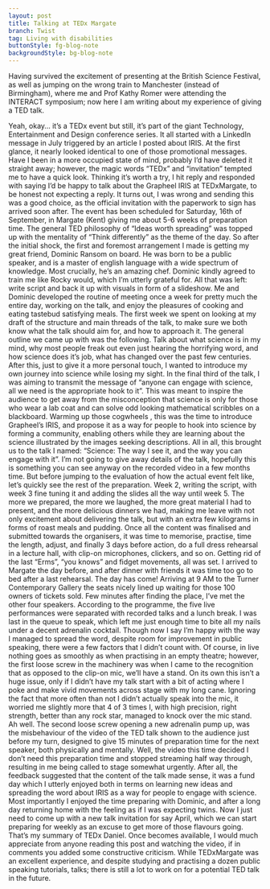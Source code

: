 ```yaml
---
layout: post
title: Talking at TEDx Margate
branch: Twist
tag: Living with disabilities
buttonStyle: fg-blog-note
backgroundStyle: bg-blog-note
---
```


Having survived the excitement of presenting at the British Science Festival, as well as jumping on the wrong train to Manchester (instead of Birmingham), where me and Prof Kathy Romer were attending the INTERACT symposium; now here I am writing about my experience of giving a TED talk.
<!-- excerpt-end -->
Yeah, okay… it’s a TEDx event but still, it’s part of the giant Technology, Entertainment and Design conference series.
It all started with a LinkedIn message in July triggered by an article I posted about IRIS. At the first glance, it nearly looked identical to one of those promotional messages. Have I been in a more occupied state of mind, probably I’d have deleted it straight away; however, the magic words “TEDx” and “invitation” tempted me to have a quick look. Thinking it’s worth a try, I hit reply and responded with saying I’d be happy to talk about the Grapheel IRIS at TEDxMargate, to be honest not expecting a reply. It turns out, I was wrong and sending this was a good choice, as the official invitation with the paperwork to sign has arrived soon after.
The event has been scheduled for Saturday, 16th of September, in Margate (Kent) giving me about 5-6 weeks of preparation time. The general TED philosophy of “Ideas worth spreading” was topped up with the mentality of “Think differently” as the theme of the day. So after the initial shock, the first and foremost arrangement I made is getting my great friend, Dominic Ransom on board. He was born to be a public speaker, and is a master of english language with a wide spectrum of knowledge. Most crucially, he’s an amazing chef. Dominic kindly agreed to train me like Rocky would, which I’m utterly grateful for. All that was left: write script and back it up with visuals in form of a slideshow.
Me and Dominic developed the routine of meeting once a week for pretty much the entire day, working on the talk, and enjoy the pleasures of cooking and eating tastebud satisfying meals. The first week we spent on looking at my draft of the structure and main threads of the talk, to make sure we both know what the talk should aim for, and how to approach it. The general outline we came up with was the following. Talk about what science is in my mind, why most people freak out even just hearing the horrifying word, and how science does it’s job, what has changed over the past few centuries. After this, just to give it a more personal touch, I wanted to introduce my own journey into science while losing my sight. In the final third of the talk, I was aiming to transmit the message of “anyone can engage with science, all we need is the appropriate hook to it”. This was meant to inspire the audience to get away from the misconception that science is only for those who wear a lab coat and can solve odd looking mathematical scribbles on a blackboard. Warming up those cogwheels , this was the time to introduce Grapheel’s IRIS, and propose it as a way for people to hook into science by forming a community, enabling others while they are learning about the science illustrated by the images seeking descriptions. All in all, this brought us to the talk I named: “Science: The way I see it, and the way you can engage with it”. 
I’m not going to give away details of the talk, hopefully this is something you can see anyway on the recorded video in a few months time. But before jumping to the evaluation of how the actual event felt like, let’s quickly see the rest of the preparation.  Week 2, writing the script, with week 3 fine tuning it and adding the slides all the way until week 5. The more we prepared, the more we laughed, the more great material I had to present, and the more delicious dinners we had, making me leave with not only excitement about delivering the talk, but with an extra few kilograms in forms of roast meals and pudding.
Once all the content was finalised and submitted towards the organisers, it was time to memorise, practise, time the length, adjust, and finally 3 days before action, do a full dress rehearsal in a lecture hall, with clip-on microphones, clickers, and so on. Getting rid of the last “Erms”, “you knows” and fidget movements, all was set.
I arrived to Margate the day before, and after dinner with friends it was time too go to bed after a last rehearsal. The day has come! Arriving at 9 AM to the Turner Contemporary Gallery the seats nicely lined up waiting for those 100 owners of tickets sold. Few minutes after finding the place, I’ve met the other four speakers. According to the programme, the five live performances were separated with recorded talks and a lunch break. I was last in the queue to speak, which left me just enough time to bite all my nails under a decent adrenalin cocktail. Though now I say I’m happy with the way I managed to spread the word, despite room for improvement in public speaking, there were a few factors that I didn’t count with. Of course, in live nothing goes as smoothly as when practising in an empty theatre; however, the first loose screw in the machinery was when I came to the recognition that as opposed to the clip-on mic, we’ll have a stand. On its own this isn’t a huge issue, only if I didn’t have my talk start with a bit of acting where I poke  and make vivid movements across stage with my long cane. Ignoring the fact that more often than not I didn’t actually speak into the mic, it worried me slightly more that 4 of 3 times I, with high precision, right strength, better than any rock star, managed to knock over the mic stand. Ah well. The second loose screw opening a new adrenalin pump up, was the misbehaviour of the video of the TED talk shown to the audience just before my turn, designed to give 15 minutes of preparation time for the next speaker, both physically and mentally. Well, the video this time decided I don’t need this preparation time and stopped streaming half way through, resulting in me being called to stage somewhat urgently.
After all, the feedback suggested that the content of the talk made sense, it was a fund day which I utterly enjoyed both in terms on learning new ideas and spreading the word about IRIS as a way for people to engage with science. Most importantly I enjoyed the time preparing with Dominic, and after a long day returning home with the feeling as if I was expecting twins. Now I just need to come up with a new talk invitation for say April, which we can start preparing for weekly as an excuse to get more of those flavours going.
That’s my summary of TEDx Daniel. Once becomes available, I would much appreciate from anyone reading this post and watching the video, if in comments you added some constructive criticism. While TEDxMargate was an excellent experience, and despite studying and practising a dozen public speaking tutorials, talks; there is still a lot to work on for a potential TED talk in the future.
